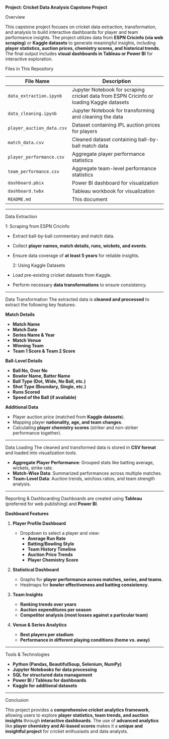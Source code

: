 **Project: Cricket Data Analysis Capstone Project**

 Overview
 
This capstone project focuses on cricket data extraction, transformation, and analysis to build interactive dashboards for player and team performance insights. The project utilizes data from **ESPN Cricinfo (via web scraping)** or **Kaggle datasets** to generate meaningful insights, including **player statistics, auction prices, chemistry scores, and historical trends.** The final output includes **visual dashboards in Tableau or Power BI** for interactive exploration.

 Files in This Repository

| **File Name**       | **Description** |
|----------------------|----------------|
| `data_extraction.ipynb`  | Jupyter Notebook for scraping cricket data from ESPN Cricinfo or loading Kaggle datasets |
| `data_cleaning.ipynb`    | Jupyter Notebook for transforming and cleaning the data |
| `player_auction_data.csv`| Dataset containing IPL auction prices for players |
| `match_data.csv`         | Cleaned dataset containing ball-by-ball match data |
| `player_performance.csv` | Aggregate player performance statistics |
| `team_performance.csv`   | Aggregate team-level performance statistics |
| `dashboard.pbix`         | Power BI dashboard for visualization |
| `dashboard.twbx`         | Tableau workbook for visualization |
| `README.md`              | This document |

---

 Data Extraction

   1: Scraping from ESPN Cricinfo
- Extract ball-by-ball commentary and match data.
- Collect **player names, match details, runs, wickets, and events**.
- Ensure data coverage of **at least 5 years** for reliable insights.

  2: Using Kaggle Datasets
- Load pre-existing cricket datasets from Kaggle.
- Perform necessary **data transformations** to ensure consistency.

---

Data Transformation
The extracted data is **cleaned and processed** to extract the following key features:

 **Match Details**
- **Match Name**
- **Match Date**
- **Series Name & Year**
- **Match Venue**
- **Winning Team**
- **Team 1 Score & Team 2 Score**

 **Ball-Level Details**
- **Ball No, Over No**
- **Bowler Name, Batter Name**
- **Ball Type (Dot, Wide, No Ball, etc.)**
- **Shot Type (Boundary, Single, etc.)**
- **Runs Scored**
- **Speed of the Ball (if available)**

 **Additional Data**
- Player auction price (matched from **Kaggle datasets**).
- Mapping player **nationality, age, and team changes**.
- Calculating **player chemistry scores** (striker and non-striker performance together).

---

 Data Loading
The cleaned and transformed data is stored in **CSV format** and loaded into visualization tools.

- **Aggregate Player Performance**: Grouped stats like batting average, wickets, strike rate.
- **Match-Wise Data**: Summarized performances across multiple matches.
- **Team-Level Data**: Auction trends, win/loss ratios, and team strength analysis.

---

 Reporting & Dashboarding
Dashboards are created using **Tableau** (preferred for web publishing) and **Power BI**.

**Dashboard Features**
1. **Player Profile Dashboard**
   - Dropdown to select a player and view:
     - **Average Run Rate**
     - **Batting/Bowling Style**
     - **Team History Timeline**
     - **Auction Price Trends**
     - **Player Chemistry Score**

2. **Statistical Dashboard**
   - Graphs for **player performance across matches, series, and teams**.
   - Heatmaps for **bowler effectiveness and batting consistency**.

3. **Team Insights**
   - **Ranking trends over years**
   - **Auction expenditures per season**
   - **Competitor analysis (most losses against a particular team)**

4. **Venue & Series Analytics**
   - **Best players per stadium**
   - **Performance in different playing conditions (home vs. away)**

---
 Tools & Technologies
- **Python (Pandas, BeautifulSoup, Selenium, NumPy)**
- **Jupyter Notebooks for data processing**
- **SQL for structured data management**
- **Power BI / Tableau for dashboards**
- **Kaggle for additional datasets**

---

Conclusion

This project provides a **comprehensive cricket analytics framework**, allowing users to explore **player statistics, team trends, and auction insights** through **interactive dashboards**. The use of **advanced analytics** like **player chemistry and AI-based scores** makes it a **unique and insightful project** for cricket enthusiasts and data analysts.
